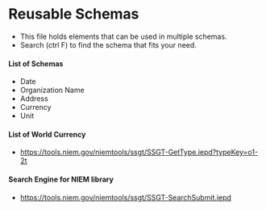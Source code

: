 #  Reusable Schemas

* This file holds elements that can be used in multiple schemas.
* Search (ctrl F) to find the schema that fits your need.

#### List of Schemas

* Date
* Organization Name
* Address
* Currency
* Unit

#### List of World Currency
* https://tools.niem.gov/niemtools/ssgt/SSGT-GetType.iepd?typeKey=o1-2t

#### Search Engine for NIEM library
* https://tools.niem.gov/niemtools/ssgt/SSGT-SearchSubmit.iepd